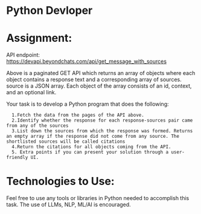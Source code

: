 # Python Devloper
# Assignment:
API endpoint: https://devapi.beyondchats.com/api/get_message_with_sources

Above is a paginated GET API which returns an array of objects where each object contains a response text and a corresponding array of sources. 
source is a JSON array. Each object of the array consists of an id, context, and an optional link.

Your task is to develop a Python program that does the following:

      1.Fetch the data from the pages of the API above.
      2.Identify whether the response for each response-sources pair came from any of the sources
      3.List down the sources from which the response was formed. Returns an empty array if the response did not come from any source. The shortlisted sources will be called citations
      4.Return the citations for all objects coming from the API. 
      5. Extra points if you can present your solution through a user-friendly UI.


# Technologies to Use:
Feel free to use any tools or libraries in Python needed to accomplish this task. The use of LLMs, NLP, ML/AI is encouraged.
